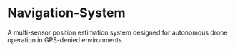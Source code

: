 # Navigation-System
A multi-sensor position estimation system designed for autonomous drone operation in GPS-denied environments
